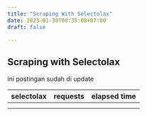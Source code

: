 ```yaml
---
title: "Scraping With Selectolax"
date: 2023-01-30T00:35:08+07:00
draft: false

---
```

## Scraping with Selectolax

ini postingan sudah di update

| selectolax | requests | elapsed time |
| ---------- | -------- | ------------ |
|            |          |              |
|            |          |              |
